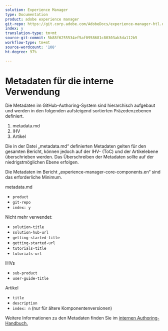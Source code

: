 ```yaml
---
solution: Experience Manager
type: Documentation
product: adobe experience manager
git-repo: https://git.corp.adobe.com/AdobeDocs/experience-manager-htl.de-DE
index: y
translation-type: tm+mt
source-git-commit: 5b88f6255534ef5af0958681c80303ab3da112b5
workflow-type: tm+mt
source-wordcount: '108'
ht-degree: 97%

---
```



# Metadaten für die interne Verwendung

Die Metadaten im GitHub-Authoring-System sind hierarchisch aufgebaut und werden in den folgenden aufsteigend sortierten Präzedenzebenen definiert.

1. metadata.md
1. IHV
1. Artikel

Die in der Datei „metadata.md“ definierten Metadaten gelten für den gesamten Bericht, können jedoch auf der IHV- (ToC) und der Artikelebene überschrieben werden. Das Überschreiben der Metadaten sollte auf der niedrigstmöglichen Ebene erfolgen.

Die Metadaten im Bericht „experience-manager-core-components.en“ sind das erforderliche Minimum.

metadata.md

* `product`
* `git-repo`
* `index: y`

Nicht mehr verwendet:

* `solution-title`
* `solution-hub-url`
* `getting-started-title`
* `getting-started-url`
* `tutorials-title`
* `tutorials-url`

IHVs

* `sub-product`
* `user-guide-title`

Artikel

* `title`
* `description`
* `index: n` (nur für ältere Komponentenversionen)

Weitere Informationen zu den Metadaten finden Sie im [internen Authoring-Handbuch.](https://docs.adobe.com/help/de-DE/collaborative-doc-instructions/collaboration-guide/markdown/metadata.html#solution-metadata)

